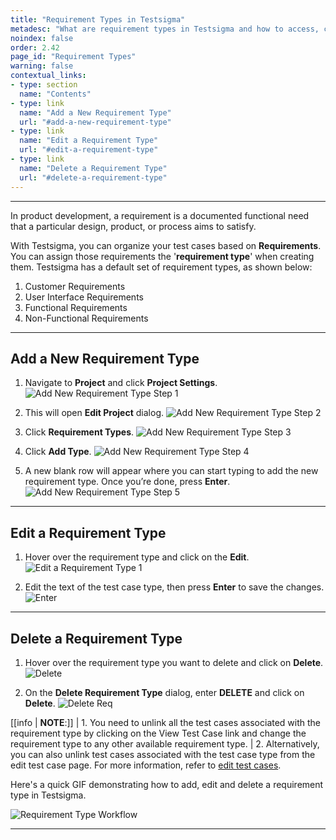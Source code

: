 ```yaml
---
title: "Requirement Types in Testsigma"
metadesc: "What are requirement types in Testsigma and how to access, create, edit and delete them."
noindex: false
order: 2.42
page_id: "Requirement Types"
warning: false
contextual_links:
- type: section
  name: "Contents"
- type: link
  name: "Add a New Requirement Type"
  url: "#add-a-new-requirement-type"
- type: link
  name: "Edit a Requirement Type"
  url: "#edit-a-requirement-type"
- type: link
  name: "Delete a Requirement Type"
  url: "#delete-a-requirement-type"
---
```


---

In product development, a requirement is a documented functional need that a particular design, product, or process aims to satisfy.

With Testsigma, you can organize your test cases based on **Requirements**. You can assign those requirements the '**requirement type**' when creating them. Testsigma has a default set of requirement types, as shown below:
1. Customer Requirements
2. User Interface Requirements
3. Functional Requirements
4. Non-Functional Requirements

---

## **Add a New Requirement Type**

1. Navigate to **Project** and click **Project Settings**.
![Add New Requirement Type Step 1](https://s3.amazonaws.com/static-docs.testsigma.com/new_images/projects/applications/Add_a_new_requirement_type_step_1.png)

1. This will open **Edit Project** dialog. 
![Add New Requirement Type Step 2](https://s3.amazonaws.com/static-docs.testsigma.com/new_images/projects/applications/Add_a_new_requirement_type_step_2.png)

1. Click **Requirement Types**.
![Add New Requirement Type Step 3](https://s3.amazonaws.com/static-docs.testsigma.com/new_images/projects/applications/Add_a_new_requirement_type_step_3.png)

1. Click **Add Type**.
![Add New Requirement Type Step 4](https://s3.amazonaws.com/static-docs.testsigma.com/new_images/projects/applications/Add_a_new_requirement_type_step_4.png)

1. A new blank row will appear where you can start typing to add the new requirement type. Once you’re done, press **Enter**.
![Add New Requirement Type Step 5](https://s3.amazonaws.com/static-docs.testsigma.com/new_images/projects/applications/Add_a_new_requirement_type_step_5.png)




---

## **Edit a Requirement Type**

1. Hover over the requirement type and click on the **Edit**.
![Edit a Requirement Type 1](https://s3.amazonaws.com/static-docs.testsigma.com/new_images/projects/applications/Edit_a_new_requirement_type_step_1.1.png)


2. Edit the text of the test case type, then press **Enter** to save the changes.
![Enter](https://s3.amazonaws.com/static-docs.testsigma.com/new_images/projects/applications/rtyeasave.png)




---

## **Delete a Requirement Type**

1. Hover over the requirement type  you want to delete and click on **Delete**.
![Delete](https://s3.amazonaws.com/static-docs.testsigma.com/new_images/projects/applications/rtydelete.png)


2. On the **Delete Requirement Type** dialog, enter **DELETE** and click on **Delete**.
![Delete Req](https://s3.amazonaws.com/static-docs.testsigma.com/new_images/projects/applications/rtyedcd.png)


[[info | **NOTE**:]]
| 1. You need to unlink all the test cases associated with the requirement type by clicking on the View Test Case link and change the requirement type to any other available requirement type. 
| 2. Alternatively, you can also unlink test cases associated with the test case type from the edit test case page. For more information, refer to [edit test cases](https://testsigma.com/docs/test-cases/manage/add-edit-delete/#edit-test-case). 

Here's a quick GIF demonstrating how to add, edit and delete a requirement type in Testsigma.

![Requirement Type Workflow](https://s3.amazonaws.com/static-docs.testsigma.com/new_images/projects/applications/Requirement_type.gif)



---